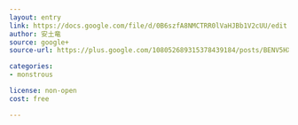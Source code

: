 ```yaml
---
layout: entry
link: https://docs.google.com/file/d/0B6szfA8NMCTRR0lVaHJBb1V2cUU/edit
author: 安土竜
source: google+
source-url: https://plus.google.com/108052689315378439184/posts/BENV5HX1piC

categories:
- monstrous

license: non-open
cost: free

---
```

